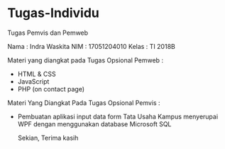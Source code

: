 # Tugas-Individu
Tugas Pemvis dan Pemweb

Nama  : Indra Waskita
NIM   : 17051204010
Kelas : TI 2018B

Materi yang diangkat pada
Tugas Opsional Pemweb :
- HTML & CSS
- JavaScript
- PHP (on contact page)

Materi Yang Diangkat Pada
Tugas Opsional Pemvis : 
- Pembuatan aplikasi input data form Tata Usaha Kampus 
  menyerupai WPF dengan menggunakan database Microsoft SQL
  
  
  
  Sekian, Terima kasih 
